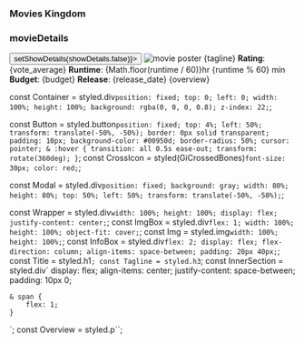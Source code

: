 ### Movies Kingdom


### movieDetails

<Container>
  <Button onClick={() => setShowDetails(showDetails.false)}>
    <CrossIcon />
  </Button>
  <Modal>
    <Wrapper>
      <ImgBox>
        <Img
          src={`https://image.tmdb.org/t/p/original/${poster_path}`}
          alt="movie poster"
        />
      </ImgBox>
      <InfoBox>
        <Title>{title}</Title>
        <Tagline>{tagline}</Tagline>
        <InnerSection>
          <span>
            <b>Rating</b>: {vote_average}
          </span>
          <span>
            <b>Runtime</b>: {Math.floor(runtime / 60)}hr {runtime % 60}
            min
          </span>
        </InnerSection>
        <InnerSection>
          <span>
            <b>Budget</b>: {budget}
          </span>
          <span>
            <b>Release</b>: {release_date}
          </span>
        </InnerSection>
        <Overview>{overview}</Overview>
      </InfoBox>
    </Wrapper>
  </Modal>
</Container>


const Container = styled.div`
	position: fixed;
	top: 0;
	left: 0;
	width: 100%;
	height: 100%;
	background: rgba(0, 0, 0, 0.8);
	z-index: 22;
`;

const Button = styled.button`
	position: fixed;
	top: 4%;
	left: 50%;
	transform: translate(-50%, -50%);
	border: 0px solid transparent;
	padding: 10px;
	background-color: #00950d;
	border-radius: 50%;
	cursor: pointer;
	& :hover {
		transition: all 0.5s ease-out;
		transform: rotate(360deg);
	}
`;
const CrossIcon = styled(GiCrossedBones)`
	font-size: 30px;
	color: red;
`;

const Modal = styled.div`
	position: fixed;
	background: gray;
	width: 80%;
	height: 80%;
	top: 50%;
	left: 50%;
	transform: translate(-50%, -50%);
`;

const Wrapper = styled.div`
	width: 100%;
	height: 100%;
	display: flex;
	justify-content: center;
`;
const ImgBox = styled.div`
	flex: 1;
	width: 100%;
	height: 100%;
	object-fit: cover;
`;
const Img = styled.img`
	width: 100%;
	height: 100%;
`;
const InfoBox = styled.div`
	flex: 2;
	display: flex;
	flex-direction: column;
	align-items: space-between;
	padding: 20px 40px;
`;
const Title = styled.h1``;
const Tagline = styled.h3``;
const InnerSection = styled.div`
	display: flex;
	align-items: center;
	justify-content: space-between;
	padding: 10px 0;

	& span {
		flex: 1;
	}
`;
const Overview = styled.p``;





